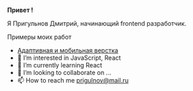 __Привет !__

Я Пригульнов Дмитрий, начинающий frontend разработчик.

Примеры моих работ
- [Адаптивная и мобильная верстка](https://llstudent83.github.io/adaptive-layout/ "Репозиторий с проектом")
- 👀 I’m interested in JavaScript, React
- 🌱 I’m currently learning React
- 💞️ I’m looking to collaborate on ...
- 📫 How to reach me prigulnov@mail.ru

